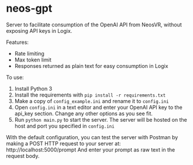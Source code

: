 # neos-gpt
Server to facilitate consumption of the OpenAI API from NeosVR, without exposing API keys in Logix.

Features:
* Rate limiting
* Max token limit
* Responses returned as plain text for easy consumption in Logix

To use:
1. Install Python 3
2. Install the requirements with `pip install -r requirements.txt`
3. Make a copy of `config_example.ini` and rename it to `config.ini`
4. Open `config.ini` in a text editor and enter your OpenAI API key to the api_key section. 
Change any other options as you see fit.
5. Run `python main.py` to start the server. The server will be hosted on the host and port you specified in `config.ini`

With the default configuration, you can test the server with Postman by making a POST HTTP request to your server at:
http://localhost:5000/prompt
And enter your prompt as raw text in the request body.